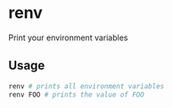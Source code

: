 # renv

Print your environment variables

## Usage

```sh
renv # prints all environment variables
renv FOO # prints the value of FOO
```
